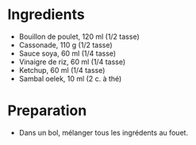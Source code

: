 # Ingredients

- Bouillon de poulet, 120 ml (1/2 tasse)
- Cassonade, 110 g (1/2 tasse)
- Sauce soya, 60 ml (1/4 tasse)
- Vinaigre de riz, 60 ml (1/4 tasse)
- Ketchup, 60 ml (1/4 tasse)
- Sambal oelek, 10 ml (2 c. à thé)

# Preparation

- Dans un bol, mélanger tous les ingrédents au fouet.
